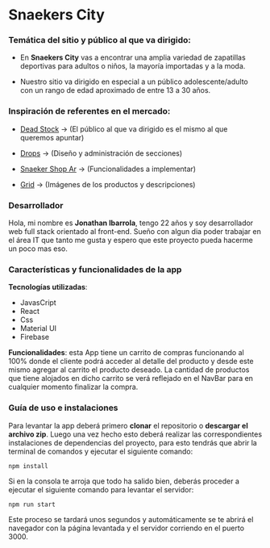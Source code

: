 # Snaekers City
### **Temática del sitio y público al que va dirigido:**

  

- En **Snaekers City** vas a encontrar una amplia variedad de zapatillas deportivas para adultos o niños, la mayoría importadas y a la moda.

 
- Nuestro sitio va dirigido en especial a un público adolescente/adulto con un rango de edad aproximado de entre 13 a 30 años.

  


  

### **Inspiración de referentes en el mercado:**

-  [Dead Stock](https://www.deadstock.com.ar/) -> (El público al que va dirigido es el mismo al que queremos apuntar)
-   [Drops](https://drops-ba.com/) -> (Diseño y administración de secciones)

-  [Snaeker Shop Ar](https://www.sneakershopar.com/) -> (Funcionalidades a implementar)

-  [Grid](https://www.grid.com.ar/) -> (Imágenes de los productos y descripciones)


### Desarrollador
Hola, mi nombre es **Jonathan Ibarrola**, tengo 22 años y soy desarrollador web full stack orientado al front-end. Sueño con algun dia poder trabajar en el área IT que tanto me gusta y espero que este proyecto pueda hacerme un poco mas eso.

### Características y funcionalidades de la app
   **Tecnologías utilizadas**: 

 - JavasCript
 - React 
 - Css
 - Material UI
 - Firebase  
 
 **Funcionalidades**: 
 esta App tiene un carrito de compras funcionando al 100% donde el cliente podrá acceder al detalle del producto y desde este mismo agregar al carrito el producto deseado. La cantidad de productos que tiene alojados en dicho carrito se verá reflejado en el NavBar para en cualquier momento finalizar la compra. 

### Guía de uso e instalaciones
Para levantar la app deberá primero **clonar** el repositorio o **descargar el archivo zip**.  Luego una vez hecho esto deberá realizar las correspondientes instalaciones de dependencias del proyecto, para esto tendrás que abrir la terminal de comandos y ejecutar el siguiente comando:

    npm install 

Si en la consola te arroja que todo ha salido bien, deberás proceder a ejecutar el siguiente comando para levantar el servidor: 

    npm run start
   
Este proceso se tardará unos segundos y automáticamente se te abrirá el navegador con la página levantada y el servidor corriendo en el puerto 3000.   
